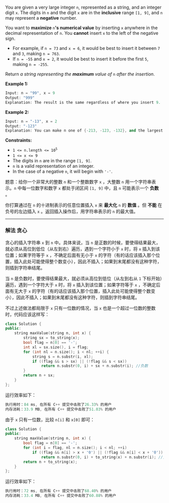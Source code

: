 <p>You are given a very large integer <code>n</code>, represented as a string,​​​​​​ and an integer digit <code>x</code>. The digits in <code>n</code> and the digit <code>x</code> are in the <strong>inclusive</strong> range <code>[1, 9]</code>, and <code>n</code> may represent a <b>negative</b> number.</p>

<p>You want to <strong>maximize </strong><code>n</code><strong>'s numerical value</strong> by inserting <code>x</code> anywhere in the decimal representation of <code>n</code>​​​​​​. You <strong>cannot</strong> insert <code>x</code> to the left of the negative sign.</p>

<ul>
	<li>For example, if <code>n = 73</code> and <code>x = 6</code>, it would be best to insert it between <code>7</code> and <code>3</code>, making <code>n = 763</code>.</li>
	<li>If <code>n = -55</code> and <code>x = 2</code>, it would be best to insert it before the first <code>5</code>, making <code>n = -255</code>.</li>
</ul>

<p>Return <em>a string representing the <strong>maximum</strong> value of </em><code>n</code><em>​​​​​​ after the insertion</em>.</p>

 
<p><strong>Example 1:</strong></p>

```cpp
Input: n = "99", x = 9
Output: "999"
Explanation: The result is the same regardless of where you insert 9. 
```

<p><strong>Example 2:</strong></p>

```cpp
Input: n = "-13", x = 2
Output: "-123"
Explanation: You can make n one of {-213, -123, -132}, and the largest of those three is -123.
```

 
 <p><strong>Constraints:</strong></p>

<ul>
	<li><code>1 &lt;= n.length &lt;= 10<sup>5</sup></code></li>
	<li><code>1 &lt;= x &lt;= 9</code></li>
	<li>The digits in <code>n</code>​​​ are in the range <code>[1, 9]</code>.</li>
	<li><code>n</code> is a valid representation of an integer.</li>
	<li>In the case of a negative <code>n</code>,​​​​​​ it will begin with <code>'-'</code>.</li>
</ul>

题意：给你一个非常大的整数 <code>n</code> 和一个整数数字 <code>x</code> ，大整数 <code>n</code>&nbsp;用一个字符串表示。<code>n</code> 中每一位数字和数字 <code>x</code> 都处于闭区间 <code>[1, 9]</code> 中，且 <code>n</code> 可能表示一个 <strong>负数</strong> 。

<p>你打算通过在 <code>n</code> 的十进制表示的任意位置插入 <code>x</code> 来 <strong>最大化</strong> <code>n</code> 的 <strong>数值</strong> ​​​​​​。但 <strong>不能</strong> 在负号的左边插入 <code>x</code> 。返回插入操作后，用字符串表示的&nbsp;<code>n</code> 的最大值。</p>

---
### 解法 贪心
贪心的插入字符串 `x` 到 `n` 中。具体来说，当 `n` 是正数的时候，要使得结果最大，就必须从高位到低位（从左到右）遍历，遇到一个字符小于 `x` 时，将 `x` 插入到该位置；如果字符等于 `x` ，不确定后面有无小于 `x` 的字符（有的话应该插入那个位置，插入此处可能使得整个数变小），因此不插入；如果到末尾都没有这种字符，则插到字符串结尾。

当 `n` 是负数时，要使得结果最大，就必须从高位到低位（从左到右从 `1` 下标开始）遍历，遇到一个字符大于 `x` 时，将 `x` 插入到该位置；如果字符等于 `x` ，不确定后面有无大于 `x` 的字符（有的话应该插入那个位置，插入此处可能使得整个数变小），因此不插入；如果到末尾都没有这种字符，则插到字符串结尾。

不过上述做法都局限于 `x` 只有一位数的情况，当 `x` 也是一个超过一位数的整数时，代码应该这样写：
```cpp
class Solution {
public:
    string maxValue(string n, int x) {
        string sx = to_string(x);
        bool flag = n[0] == '-';
        int xl = sx.size(), i = flag;
        for (int nl = n.size(); i < nl; ++i) {
            string s = n.substr(i, xl);
            if ((flag && s > sx) || (!flag && s < sx))
                return n.substr(0, i) + sx + n.substr(i); //负数
        }
        return n + sx;
    }
};
```
运行效率如下：
```cpp
执行用时：84 ms, 在所有 C++ 提交中击败了26.33% 的用户
内存消耗：33.9 MB, 在所有 C++ 提交中击败了51.03% 的用户
```
由于 `x` 只有一位数，比较 `n[i]` 和 `x[0]` 即可：
```cpp
class Solution {
public:
    string maxValue(string n, int x) {
        bool flag = n[0] == '-';
        for (int i = flag, nl = n.size(); i < nl; ++i) 
            if ((flag && n[i] > x + '0') || (!flag && n[i] < x + '0'))
                return n.substr(0, i) + to_string(x) + n.substr(i); //负数
        return n + to_string(x);
    }
};
```
运行效率如下：
```cpp
执行用时：72 ms, 在所有 C++ 提交中击败了68.40% 的用户
内存消耗：33.4 MB, 在所有 C++ 提交中击败了60.88% 的用户
```
